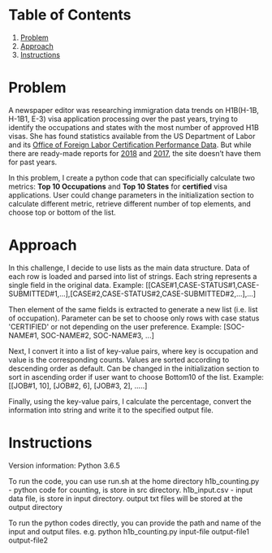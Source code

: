 # Table of Contents
1. [Problem](README.md#problem)
2. [Approach](README.md#approach)
3. [Instructions](README.md#instructions)

# Problem

A newspaper editor was researching immigration data trends on H1B(H-1B, H-1B1, E-3) visa application processing over the past years, trying to identify the occupations and states with the most number of approved H1B visas. She has found statistics available from the US Department of Labor and its [Office of Foreign Labor Certification Performance Data](https://www.foreignlaborcert.doleta.gov/performancedata.cfm#dis). But while there are ready-made reports for [2018](https://www.foreignlaborcert.doleta.gov/pdf/PerformanceData/2018/H-1B_Selected_Statistics_FY2018_Q4.pdf) and [2017](https://www.foreignlaborcert.doleta.gov/pdf/PerformanceData/2017/H-1B_Selected_Statistics_FY2017.pdf), the site doesn’t have them for past years. 

In this problem, I create a python code that can specificially calculate two metrics: **Top 10 Occupations** and **Top 10 States** for **certified** visa applications. User could change parameters in the initialization section to calculate different metric, retrieve different number of top elements, and choose top or bottom of the list. 


# Approach

In this challenge, I decide to use lists as the main data structure. Data of each row is loaded and parsed into list of strings. Each string represents a single field in the original data. 
Example:
[[CASE#1,CASE-STATUS#1,CASE-SUBMITTED#1,...],[CASE#2,CASE-STATUS#2,CASE-SUBMITTED#2,...],...]

Then element of the same fields is extracted to generate a new list (i.e. list of occupation). Parameter can be set to 
choose only rows with case status 'CERTIFIED' or not depending on the user preference.
Example:
[SOC-NAME#1, SOC-NAME#2, SOC-NAME#3, ...]

Next, I convert it into a list of key-value pairs, where key is occupation and value is the corresponding counts. Values are sorted according to descending order as default. Can be changed in the initialization section to sort in ascending order if user want to choose Bottom10 of the list.
Example:
[[JOB#1, 10], [JOB#2, 6], [JOB#3, 2], .....]

Finally,  using the key-value pairs, I calculate the percentage, convert the information into string and write it to the specified output file.     


# Instructions

Version information: Python 3.6.5

To run the code, you can use run.sh at the home directory
h1b_counting.py - python code for counting, is store in src directory. 
h1b_input.csv - input data file, is store in input directory.
output txt files will be stored at the output directory

To run the python codes directly, you can provide the path and name of the input and output files. 
e.g. python h1b_counting.py input-file output-file1 output-file2

